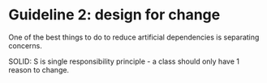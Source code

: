 # Guideline 2: design for change

One of the best things to do to reduce artificial dependencies is separating concerns.

SOLID: S is single responsibility principle - a class should only have 1 reason to change.
